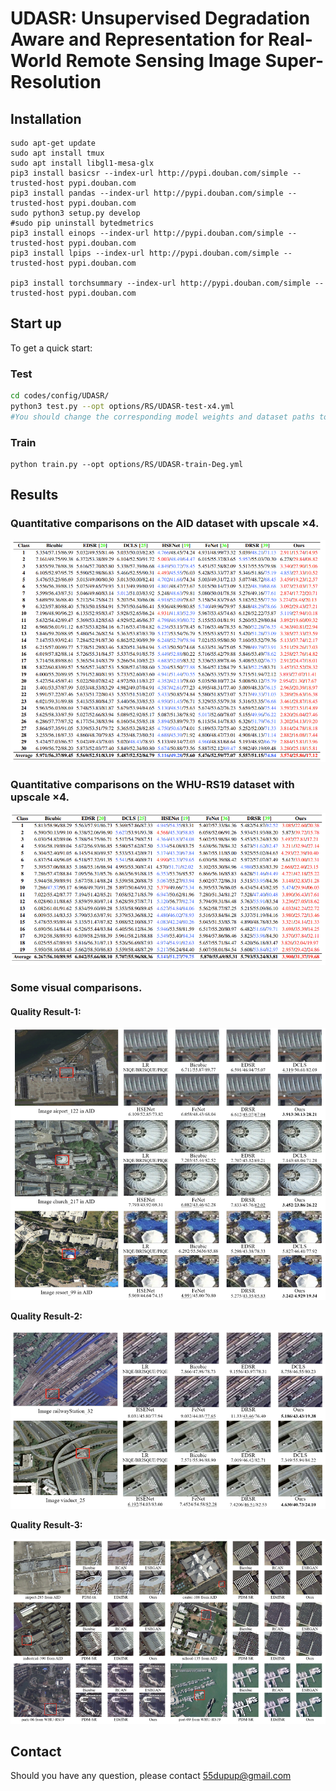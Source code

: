 # UDASR: Unsupervised Degradation Aware and Representation for Real-World Remote Sensing Image Super-Resolution

## Installation
```
sudo apt-get update
sudo apt install tmux
sudo apt install libgl1-mesa-glx
pip3 install basicsr --index-url http://pypi.douban.com/simple --trusted-host pypi.douban.com
pip3 install pandas --index-url http://pypi.douban.com/simple --trusted-host pypi.douban.com
sudo python3 setup.py develop
#sudo pip uninstall bytedmetrics
pip3 install einops --index-url http://pypi.douban.com/simple --trusted-host pypi.douban.com
pip3 install lpips --index-url http://pypi.douban.com/simple --trusted-host pypi.douban.com

pip3 install torchsummary --index-url http://pypi.douban.com/simple --trusted-host pypi.douban.com
```

## Start up
To get a quick start:
### Test
```bash
cd codes/config/UDASR/
python3 test.py --opt options/RS/UDASR-test-x4.yml
#You should change the corresponding model weights and dataset paths to your corresponding paths.
```

### Train
```
python train.py --opt options/RS/UDASR-train-Deg.yml
```

## Results

###  Quantitative comparisons on the AID dataset with upscale ×4.

![](./figs/table-AID.png)

### Quantitative comparisons on the WHU-RS19 dataset with upscale ×4.

![](./figs/table-WHU.png)

### Some visual comparisons.

#### **Quality Result-1:**

![](./figs/visual-compare-1.png)

**Quality Result-2:**

![](./figs/visual-compare-2.png)

**Quality Result-3:**

![](./figs/visual-compare-3.png)


## Contact
Should you have any question, please contact 55dupup@gmail.com

